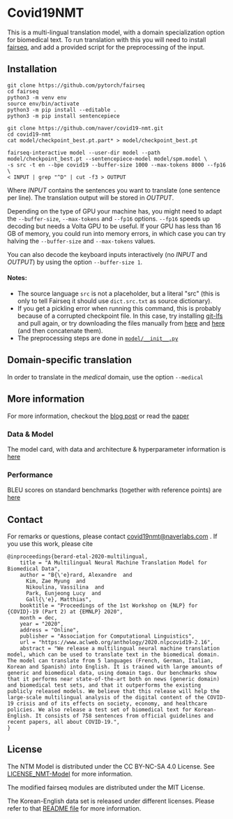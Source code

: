 # Covid19NMT

This is a multi-lingual translation model, with a domain specialization option for biomedical text.
To run translation with this you will need to install [fairseq](https://github.com/pytorch/fairseq), and add a provided script for the preprocessing of the input.

## Installation

```
git clone https://github.com/pytorch/fairseq
cd fairseq
python3 -m venv env
source env/bin/activate
python3 -m pip install --editable .
python3 -m pip install sentencepiece

git clone https://github.com/naver/covid19-nmt.git
cd covid19-nmt
cat model/checkpoint_best.pt.part* > model/checkpoint_best.pt

fairseq-interactive model --user-dir model --path model/checkpoint_best.pt --sentencepiece-model model/spm.model \
-s src -t en --bpe covid19 --buffer-size 1000 --max-tokens 8000 --fp16 \
< INPUT | grep "^D" | cut -f3 > OUTPUT
```

Where _INPUT_ contains the sentences you want to translate (one sentence per line). The translation output will be stored in _OUTPUT_.

Depending on the type of GPU your machine has, you might need to adapt the `--buffer-size`, `--max-tokens` and `--fp16` options. `--fp16` speeds up decoding but needs a Volta GPU to be useful. If your GPU has less than 16 GB of memory, you could run into memory errors, in which case you can try halving the `--buffer-size` and `--max-tokens` values.

You can also decode the keyboard inputs interactively (no _INPUT_ and _OUTPUT_) by using the option `--buffer-size 1`.

#### Notes:
- The source language `src` is not a placeholder, but a literal "src" (this is only to tell Fairseq it should use `dict.src.txt` as source dictionary).
- If you get a pickling error when running this command, this is probably because of a corrupted checkpoint file. In this case, try installing [git-lfs](https://git-lfs.github.com/) and pull again, or try downloading the files manually from [here](model/checkpoint_best.pt.part1?raw=true) and [here](model/checkpoint_best.pt.part2?raw=true) (and then concatenate them).
- The preprocessing steps are done in [`model/__init__.py`](model/__init__.py)

## Domain-specific translation
In order to translate in the _medical_ domain, use the option `--medical`

## More information
For more information, checkout the [blog post](https://europe.naverlabs.com/blog/a-machine-translation-model-for-covid-19-research/) or read the [paper](https://openreview.net/pdf?id=U5luH7UiQw6)

### Data & Model
The model card, with data and architecture & hyperparameter information is [here](modelcard.md)

### Performance
BLEU scores on standard benchmarks (together with reference points) are [here](benchmarks.md)


## Contact
For remarks or questions, please contact covid19nmt@naverlabs.com .
If you use this work, please cite

```
@inproceedings{berard-etal-2020-multilingual,
    title = "A Multilingual Neural Machine Translation Model for Biomedical Data",
    author = "B{\'e}rard, Alexandre  and
      Kim, Zae Myung  and
      Nikoulina, Vassilina  and
      Park, Eunjeong Lucy  and
      Gall{\'e}, Matthias",
    booktitle = "Proceedings of the 1st Workshop on {NLP} for {COVID}-19 (Part 2) at {EMNLP} 2020",
    month = dec,
    year = "2020",
    address = "Online",
    publisher = "Association for Computational Linguistics",
    url = "https://www.aclweb.org/anthology/2020.nlpcovid19-2.16",
    abstract = "We release a multilingual neural machine translation model, which can be used to translate text in the biomedical domain. The model can translate from 5 languages (French, German, Italian, Korean and Spanish) into English. It is trained with large amounts of generic and biomedical data, using domain tags. Our benchmarks show that it performs near state-of-the-art both on news (generic domain) and biomedical test sets, and that it outperforms the existing publicly released models. We believe that this release will help the large-scale multilingual analysis of the digital content of the COVID-19 crisis and of its effects on society, economy, and healthcare policies. We also release a test set of biomedical text for Korean-English. It consists of 758 sentences from official guidelines and recent papers, all about COVID-19.",
}
```

## License
The NTM Model is distributed under the CC BY-NC-SA 4.0 License. See [LICENSE_NMT-Model](LICENSE_NMT-Model.txt) for more information.

The modified fairseq modules are distributed under the MIT License.

The Korean-English data set is released under different licenses. Please refer to that [README file](test_sets/README.md) for more information.

